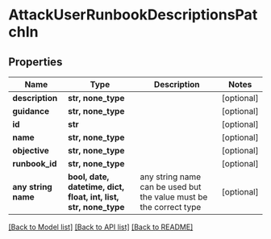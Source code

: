 # AttackUserRunbookDescriptionsPatchIn


## Properties
Name | Type | Description | Notes
------------ | ------------- | ------------- | -------------
**description** | **str, none_type** |  | [optional] 
**guidance** | **str, none_type** |  | [optional] 
**id** | **str** |  | [optional] 
**name** | **str, none_type** |  | [optional] 
**objective** | **str, none_type** |  | [optional] 
**runbook_id** | **str, none_type** |  | [optional] 
**any string name** | **bool, date, datetime, dict, float, int, list, str, none_type** | any string name can be used but the value must be the correct type | [optional]

[[Back to Model list]](../README.md#documentation-for-models) [[Back to API list]](../README.md#documentation-for-api-endpoints) [[Back to README]](../README.md)


